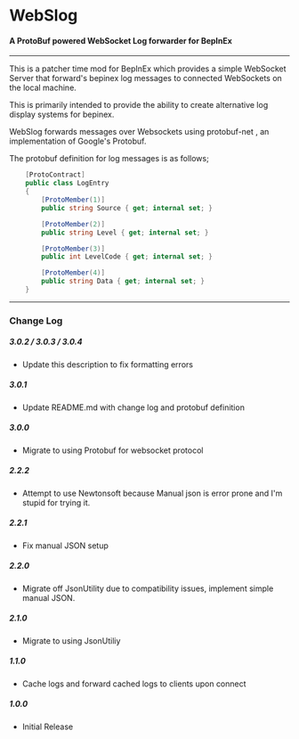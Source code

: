 ﻿
#  WebSlog 

#### A ProtoBuf powered WebSocket Log forwarder for BepInEx


---

This is a patcher time mod for BepInEx which provides a simple WebSocket Server that forward's 
bepinex log messages to connected WebSockets on the local machine.

This is primarily intended to provide the ability to create alternative log display systems for bepinex.

WebSlog forwards messages over Websockets using protobuf-net , an implementation of Google's Protobuf.

The protobuf definition for log messages is as follows;

```cs
    [ProtoContract]
    public class LogEntry
    {
        [ProtoMember(1)]
        public string Source { get; internal set; }

        [ProtoMember(2)]
        public string Level { get; internal set; }

        [ProtoMember(3)]
        public int LevelCode { get; internal set; }

        [ProtoMember(4)]
        public string Data { get; internal set; }
    }
```


---


### Change Log


##### 3.0.2 / 3.0.3 / 3.0.4


* Update this description to fix formatting errors


##### 3.0.1


* Update README.md with change log and protobuf definition


##### 3.0.0

* Migrate to using Protobuf for websocket protocol


##### 2.2.2

* Attempt to use Newtonsoft because Manual json is error prone and I'm stupid for trying it.

##### 2.2.1


* Fix manual JSON setup


##### 2.2.0


* Migrate off JsonUtility due to compatibility issues, implement simple manual JSON.


##### 2.1.0


* Migrate to using JsonUtiliy


##### 1.1.0


* Cache logs and forward cached logs to clients upon connect


##### 1.0.0


* Initial Release

